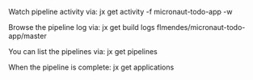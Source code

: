 Watch pipeline activity via:    jx get activity -f micronaut-todo-app -w

Browse the pipeline log via:    jx get build logs flmendes/micronaut-todo-app/master

You can list the pipelines via: jx get pipelines

When the pipeline is complete:  jx get applications